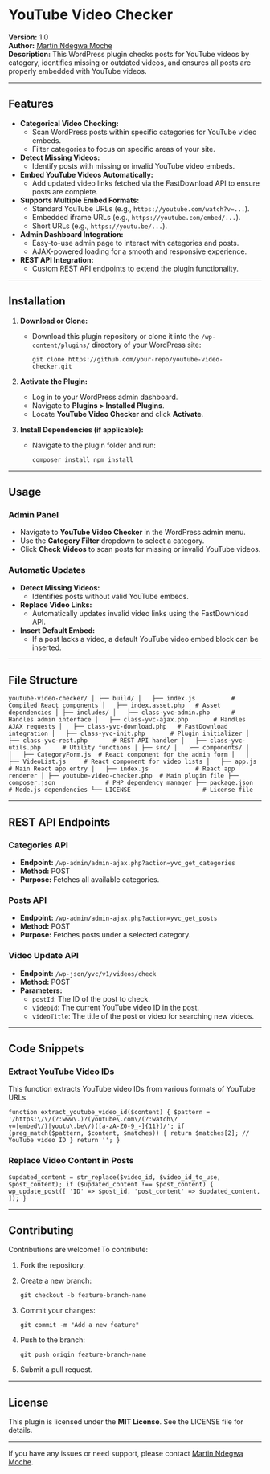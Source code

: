 
# YouTube Video Checker

**Version:** 1.0  
**Author:** [Martin Ndegwa Moche](https://www.linkedin.com/in/ndegwamoche/)  
**Description:** This WordPress plugin checks posts for YouTube videos by category, identifies missing or outdated videos, and ensures all posts are properly embedded with YouTube videos.

----------

## Features

-   **Categorical Video Checking:**
    -   Scan WordPress posts within specific categories for YouTube video embeds.
    -   Filter categories to focus on specific areas of your site.
-   **Detect Missing Videos:**
    -   Identify posts with missing or invalid YouTube video embeds.
-   **Embed YouTube Videos Automatically:**
    -   Add updated video links fetched via the FastDownload API to ensure posts are complete.
-   **Supports Multiple Embed Formats:**
    -   Standard YouTube URLs (e.g., `https://youtube.com/watch?v=...`).
    -   Embedded iframe URLs (e.g., `https://youtube.com/embed/...`).
    -   Short URLs (e.g., `https://youtu.be/...`).
-   **Admin Dashboard Integration:**
    -   Easy-to-use admin page to interact with categories and posts.
    -   AJAX-powered loading for a smooth and responsive experience.
-   **REST API Integration:**
    -   Custom REST API endpoints to extend the plugin functionality.

----------

## Installation

1.  **Download or Clone:**
    
    -   Download this plugin repository or clone it into the `/wp-content/plugins/` directory of your WordPress site:
        
        `git clone https://github.com/your-repo/youtube-video-checker.git` 
        
2.  **Activate the Plugin:**
    
    -   Log in to your WordPress admin dashboard.
    -   Navigate to **Plugins > Installed Plugins**.
    -   Locate **YouTube Video Checker** and click **Activate**.
3.  **Install Dependencies (if applicable):**
    
    -   Navigate to the plugin folder and run:
        
        `composer install
        npm install` 
        
----------

## Usage

### Admin Panel

-   Navigate to **YouTube Video Checker** in the WordPress admin menu.
-   Use the **Category Filter** dropdown to select a category.
-   Click **Check Videos** to scan posts for missing or invalid YouTube videos.

### Automatic Updates

-   **Detect Missing Videos:**
    -   Identifies posts without valid YouTube embeds.
-   **Replace Video Links:**
    -   Automatically updates invalid video links using the FastDownload API.
-   **Insert Default Embed:**
    -   If a post lacks a video, a default YouTube video embed block can be inserted.

----------

## File Structure

`youtube-video-checker/
│
├── build/
│   ├── index.js          # Compiled React components
│   ├── index.asset.php   # Asset dependencies
│
├── includes/
│   ├── class-yvc-admin.php      # Handles admin interface
│   ├── class-yvc-ajax.php       # Handles AJAX requests
│   ├── class-yvc-download.php   # FastDownload integration
│   ├── class-yvc-init.php       # Plugin initializer
│   ├── class-yvc-rest.php       # REST API handler
│   ├── class-yvc-utils.php      # Utility functions
│
├── src/
│   ├── components/
│   │   ├── CategoryForm.js  # React component for the admin form
│   │   ├── VideoList.js     # React component for video lists
│   ├── app.js               # Main React app entry
│   ├── index.js             # React app renderer
│
├── youtube-video-checker.php  # Main plugin file
├── composer.json              # PHP dependency manager
├── package.json               # Node.js dependencies
└── LICENSE                    # License file` 

----------

## REST API Endpoints

### Categories API

-   **Endpoint:** `/wp-admin/admin-ajax.php?action=yvc_get_categories`
-   **Method:** POST
-   **Purpose:** Fetches all available categories.

### Posts API

-   **Endpoint:** `/wp-admin/admin-ajax.php?action=yvc_get_posts`
-   **Method:** POST
-   **Purpose:** Fetches posts under a selected category.

### Video Update API

-   **Endpoint:** `/wp-json/yvc/v1/videos/check`
-   **Method:** POST
-   **Parameters:**
    -   `postId`: The ID of the post to check.
    -   `videoId`: The current YouTube video ID in the post.
    -   `videoTitle`: The title of the post or video for searching new videos.

----------

## Code Snippets

### Extract YouTube Video IDs

This function extracts YouTube video IDs from various formats of YouTube URLs.

`function extract_youtube_video_id($content) {
    $pattern = '/https:\/\/(?:www\.)?(youtube\.com\/(?:watch\?v=|embed\/)|youtu\.be\/)([a-zA-Z0-9_-]{11})/';
    if (preg_match($pattern, $content, $matches)) {
        return $matches[2]; // YouTube video ID
    }
    return '';
}` 

### Replace Video Content in Posts

`$updated_content = str_replace($video_id, $video_id_to_use, $post_content);
if ($updated_content !== $post_content) {
    wp_update_post([
        'ID' => $post_id,
        'post_content' => $updated_content,
    ]);
}` 

----------

## Contributing

Contributions are welcome! To contribute:

1.  Fork the repository.
2.  Create a new branch:
    
    `git checkout -b feature-branch-name` 
    
3.  Commit your changes:
    
    `git commit -m "Add a new feature"` 
    
4.  Push to the branch:
    
    `git push origin feature-branch-name` 
    
5.  Submit a pull request.

----------

## License

This plugin is licensed under the **MIT License**. See the LICENSE file for details.

----------

If you have any issues or need support, please contact [Martin Ndegwa Moche](https://www.linkedin.com/in/ndegwemoche/).
